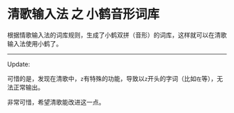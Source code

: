 清歌输入法 之 小鹤音形词库
======================

根据情歌输入法的词库规则，生成了小鹤双拼（音形）的词库，这样就可以在清歌输入法使用小鹤了。

---

Update:

可惜的是，发现在清歌中，`z`有特殊的功能，导致以`z`开头的字词（比如`在`等），无法正常输出。

非常可惜，希望清歌能改进这一点。